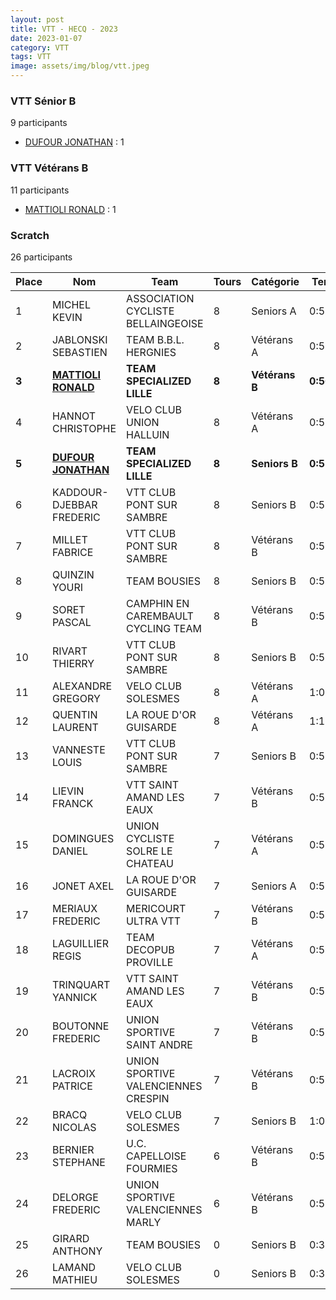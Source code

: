 ```yaml
---
layout: post
title: VTT - HECQ - 2023
date: 2023-01-07
category: VTT
tags: VTT
image: assets/img/blog/vtt.jpeg
---
```


### VTT Sénior B
9 participants
- [DUFOUR JONATHAN](https://teamspecializedlille.github.io/works/dufourjonathan) : 1

### VTT Vétérans B
11 participants
- [MATTIOLI RONALD](https://teamspecializedlille.github.io/works/mattiolironald) : 1

### Scratch
26 participants

| Place | Nom | Team | Tours | Catégorie | Temps |
|---|---|---|---|---|---|
| 1 | MICHEL KEVIN | ASSOCIATION CYCLISTE BELLAINGEOISE | 8 | Seniors A | 0:52:25 | 
| 2 | JABLONSKI SEBASTIEN | TEAM B.B.L. HERGNIES | 8 | Vétérans A | 0:56:52 | 
| **3** | **[MATTIOLI RONALD](https://teamspecializedlille.github.io/works/mattiolironald)** | **TEAM SPECIALIZED LILLE** | **8** | **Vétérans B** | **0:56:55** | 
| 4 | HANNOT CHRISTOPHE | VELO CLUB UNION HALLUIN | 8 | Vétérans A | 0:57:36 | 
| **5** | **[DUFOUR JONATHAN](https://teamspecializedlille.github.io/works/dufourjonathan)** | **TEAM SPECIALIZED LILLE** | **8** | **Seniors B** | **0:57:42** | 
| 6 | KADDOUR-DJEBBAR FREDERIC | VTT  CLUB PONT SUR SAMBRE | 8 | Seniors B | 0:58:29 | 
| 7 | MILLET FABRICE | VTT  CLUB PONT SUR SAMBRE | 8 | Vétérans B | 0:58:29 | 
| 8 | QUINZIN YOURI | TEAM BOUSIES | 8 | Seniors B | 0:59:5 | 
| 9 | SORET PASCAL | CAMPHIN EN CAREMBAULT CYCLING TEAM | 8 | Vétérans B | 0:59:5 | 
| 10 | RIVART THIERRY | VTT  CLUB PONT SUR SAMBRE | 8 | Seniors B | 0:59:34 | 
| 11 | ALEXANDRE GREGORY | VELO CLUB SOLESMES | 8 | Vétérans A | 1:0:2 | 
| 12 | QUENTIN LAURENT | LA ROUE D'OR GUISARDE | 8 | Vétérans A | 1:1:3 | 
| 13 | VANNESTE LOUIS | VTT  CLUB PONT SUR SAMBRE | 7 | Seniors B | 0:52:42 | 
| 14 | LIEVIN FRANCK | VTT SAINT AMAND LES EAUX | 7 | Vétérans B | 0:53:26 | 
| 15 | DOMINGUES DANIEL | UNION CYCLISTE SOLRE LE CHATEAU | 7 | Vétérans A | 0:53:30 | 
| 16 | JONET AXEL | LA ROUE D'OR GUISARDE | 7 | Seniors A | 0:53:38 | 
| 17 | MERIAUX FREDERIC | MERICOURT ULTRA VTT | 7 | Vétérans B | 0:54:25 | 
| 18 | LAGUILLIER REGIS | TEAM DECOPUB PROVILLE | 7 | Vétérans A | 0:54:52 | 
| 19 | TRINQUART YANNICK | VTT SAINT AMAND LES EAUX | 7 | Vétérans B | 0:55:59 | 
| 20 | BOUTONNE FREDERIC | UNION SPORTIVE SAINT ANDRE | 7 | Vétérans B | 0:56:47 | 
| 21 | LACROIX PATRICE | UNION SPORTIVE VALENCIENNES CRESPIN | 7 | Vétérans B | 0:57:29 | 
| 22 | BRACQ NICOLAS | VELO CLUB SOLESMES | 7 | Seniors B | 1:0:13 | 
| 23 | BERNIER STEPHANE | U.C. CAPELLOISE FOURMIES | 6 | Vétérans B | 0:52:33 | 
| 24 | DELORGE FREDERIC | UNION SPORTIVE VALENCIENNES MARLY | 6 | Vétérans B | 0:53:49 | 
| 25 | GIRARD ANTHONY | TEAM BOUSIES | 0 | Seniors B | 0:38:53 | 
| 26 | LAMAND MATHIEU | VELO CLUB SOLESMES | 0 | Seniors B | 0:38:53 | 
